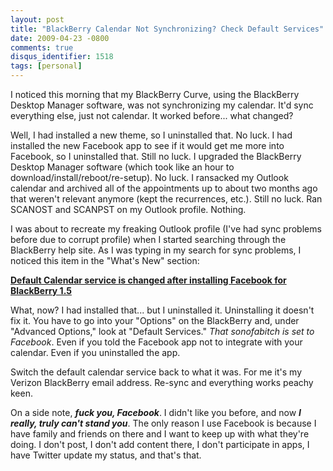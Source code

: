 ```yaml
---
layout: post
title: "BlackBerry Calendar Not Synchronizing? Check Default Services"
date: 2009-04-23 -0800
comments: true
disqus_identifier: 1518
tags: [personal]
---
```

I noticed this morning that my BlackBerry Curve, using the BlackBerry
Desktop Manager software, was not synchronizing my calendar. It'd sync
everything else, just not calendar. It worked before... what changed?

Well, I had installed a new theme, so I uninstalled that. No luck. I had
installed the new Facebook app to see if it would get me more into
Facebook, so I uninstalled that. Still no luck. I upgraded the
BlackBerry Desktop Manager software (which took like an hour to
download/install/reboot/re-setup). No luck. I ransacked my Outlook
calendar and archived all of the appointments up to about two months ago
that weren't relevant anymore (kept the recurrences, etc.). Still no
luck. Ran SCANOST and SCANPST on my Outlook profile. Nothing.

I was about to recreate my freaking Outlook profile (I've had sync
problems before due to corrupt profile) when I started searching through
the BlackBerry help site. As I was typing in my search for sync
problems, I noticed this item in the "What's New" section:

[**Default Calendar service is changed after installing Facebook for
BlackBerry
1.5**](http://www.blackberry.com/btsc/microsites/microsite.do?cmd=displayKC&docType=kc&externalId=KB18078&sliceId=1&docTypeID=DT_SUPPORTISSUE_1_1)

What, now? I had installed that... but I uninstalled it. Uninstalling it
doesn't fix it. You have to go into your "Options" on the BlackBerry
and, under "Advanced Options," look at "Default Services." *That
sonofabitch is set to Facebook*. Even if you told the Facebook app not
to integrate with your calendar. Even if you uninstalled the app.

Switch the default calendar service back to what it was. For me it's my
Verizon BlackBerry email address. Re-sync and everything works peachy
keen.

On a side note, ***fuck you, Facebook***. I didn't like you before, and
now ***I really, truly can't stand you***. The only reason I use
Facebook is because I have family and friends on there and I want to
keep up with what they're doing. I don't post, I don't add content
there, I don't participate in apps, I have Twitter update my status, and
that's that.

